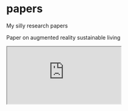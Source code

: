 # papers
My silly research papers


Paper on augmented reality sustainable living
<iframe src="https://docs.google.com/document/d/e/2PACX-1vS9AZDuFgzA7mqMxMdVw_Z3ZT_Ex8mZ9TTo8o6T2noJuYOJgRiy95s_vAkfZGR62ANVUgJNehGauH4K/pub?embedded=true"></iframe>
